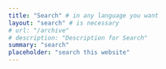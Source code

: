 ```yaml
---
title: "Search" # in any language you want
layout: "search" # is necessary
# url: "/archive"
# description: "Description for Search"
summary: "search"
placeholder: "search this website"
---
```

